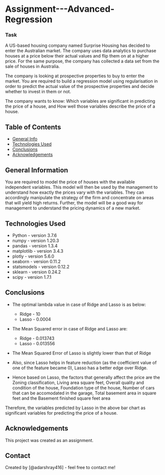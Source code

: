 # Assignment---Advanced-Regression

### Task
A US-based housing company named Surprise Housing has decided to enter the Australian market. The company uses data analytics to purchase houses at a price below their actual values and flip them on at a higher price. For the same purpose, the company has collected a data set from the sale of houses in Australia. 


The company is looking at prospective properties to buy to enter the market. You are required to build a regression model using regularisation in order to predict the actual value of the prospective properties and decide whether to invest in them or not.

The company wants to know:
Which variables are significant in predicting the price of a house, and How well those variables describe the price of a house.


## Table of Contents
* [General Info](#general-information)
* [Technologies Used](#technologies-used)
* [Conclusions](#conclusions)
* [Acknowledgements](#acknowledgements)


## General Information
You are required to model the price of houses with the available independent variables. This model will then be used by the management to understand how exactly the prices vary with the variables. They can accordingly manipulate the strategy of the firm and concentrate on areas that will yield high returns. Further, the model will be a good way for management to understand the pricing dynamics of a new market.


## Technologies Used
- Python - version 3.7.6
- numpy - version 1.20.3
- pandas - version 1.3.4
- matplotlib - version 3.4.3
- plotly - version 5.6.0
- seaborn - version 0.11.2
- statsmodels - version 0.12.2
- sklearn - version 0.24.2
- scipy - version 1.7.1


## Conclusions

- The optimal lambda value in case of Ridge and Lasso is as below:
    - Ridge - 10
    - Lasso - 0.0004
    
- The Mean Squared error in case of Ridge and Lasso are:
    - Ridge - 0.013743
    - Lasso - 0.013556

- The Mean Squared Error of Lasso is slightly lower than that of Ridge

- Also, since Lasso helps in feature reduction (as the coefficient value of one of the feature became 0), Lasso has a 
  better edge over Ridge.
  
- Hence based on Lasso, the factors that generally affect the price are the Zoning classification, Living area
  square feet, Overall quality and condition of the house, Foundation type of the house, Number of cars that can be 
  accomodated in the garage, Total basement area in square feet and the Basement finished square feet area 
    
Therefore, the variables predicted by Lasso in the above bar chart as significant variables for predicting the 
price of a house.


## Acknowledgements
This project was created as an assignment.


## Contact
Created by [@adarshray416] - feel free to contact me!

